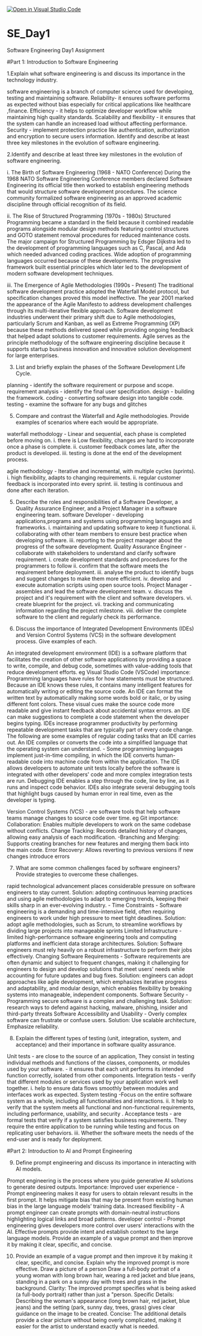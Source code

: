 [![Open in Visual Studio Code](https://classroom.github.com/assets/open-in-vscode-2e0aaae1b6195c2367325f4f02e2d04e9abb55f0b24a779b69b11b9e10269abc.svg)](https://classroom.github.com/online_ide?assignment_repo_id=18473029&assignment_repo_type=AssignmentRepo)
# SE_Day1
Software Engineering Day1 Assignment

#Part 1: Introduction to Software Engineering

1.Explain what software engineering is and discuss its importance in the technology industry.

software engineering is a branch of computer science used for developing, testing and maintaining software.
Reliability- it ensures software performs as expected without bias especially for critical applications like healthcare ,finance. 
Efficiency - it helps to optimize developer workflow while maintaining high quality standards.
Scalability and flexibility - it ensures that the system can handle an increased load without affecting performance.
Security - implement protection practice like authentication, authorization and encryption to secure users information. Identify and describe at least three key milestones in the evolution of software engineering.

2.Identify and describe at least three key milestones in the evolution of software engineering.

i. The Birth of Software Engineering (1968 - NATO Conference)
During the 1968 NATO Software Engineering Conference members declared Software Engineering its official title then worked to establish engineering methods that would structure software development procedures. The science community formalized software engineering as an approved academic discipline through official recognition of its field.  

ii. The Rise of Structured Programming (1970s - 1980s) 
Structured Programming became a standard in the field because it combined readable programs alongside modular design methods featuring control structures and GOTO statement removal procedures for reduced maintenance costs. The major campaign for Structured Programming by Edsger Dijkstra led to the development of programming languages such as C, Pascal, and Ada which needed advanced coding practices. Wide adoption of programming languages occurred because of these developments. The progressive framework built essential principles which later led to the development of modern software development techniques.

iii. The Emergence of Agile Methodologies (1990s - Present)
The traditional software development practice adopted the Waterfall Model protocol, but specification changes proved this model ineffective. The year 2001 marked the appearance of the Agile Manifesto to address development challenges through its multi-iterative flexible approach. Software development industries underwent their primary shift due to Agile methodologies, particularly Scrum and Kanban, as well as Extreme Programming (XP) because these methods delivered speed while providing ongoing feedback that helped adapt solutions to customer requirements. Agile serves as the principle methodology of the software engineering discipline because it supports startup business innovation and innovative solution development for large enterprises.

3. List and briefly explain the phases of the Software Development Life Cycle.

planning - identify the software requirement or purpose and scope.
requirement analysis - identify the final user specification. 
design - building the framework. 
coding - converting software design into tangible code.
testing - examine the software for any bugs and glitches

5. Compare and contrast the Waterfall and Agile methodologies. Provide examples of scenarios where each would be appropriate.

waterfall methodology - Linear and sequential, each phase is completed before moving on. 
i. there is Low flexibility, changes are hard to incorporate once a phase is complete.
ii. customer feedback comes late, after the product is developed.
iii. testing is done at the end of the development process.

agile methodology - Iterative and incremental, with multiple cycles (sprints). 
i. high flexibility, adapts to changing requirements. 
ii. regular customer feedback is incorporated into every sprint. 
iii. testing is continuous and done after each iteration.

5. Describe the roles and responsibilities of a Software Developer, a Quality Assurance Engineer, and a Project Manager in a software engineering team.
software Developer - developing applications,programs and systems using programming languages and frameworks.
i. maintaining and updating software to keep it functional. 
ii. collaborating with other team members to ensure best practice when developing software.
iii. reporting to the project manager about the progress of the software development.
Quality Assurance Engineer - collaborate with stakeholders to understand and clarify software requirement.
i. create development standards and procedures for the programmers to follow
ii. confirm that the software meets the requirement before deployment. 
iii. analyse the product to identify bugs and suggest changes to make them more efficient. 
iv. develop and execute automation scripts using open source tools.
Project Manager - assembles and lead the software development team.
v. discuss the project and it's requirement with the client and software developers.
vi. create blueprint for the project.
vii. tracking and communicating information regarding the project milestone.
viii. deliver the complete software to the client and regularly check its performance.


6. Discuss the importance of Integrated Development Environments (IDEs) and Version Control Systems (VCS) in the software development process. Give examples of each.

An integrated development environment (IDE) is a software platform that facilitates the creation of other software applications by providing a space to write, compile, and debug code, sometimes with value-adding tools that reduce development efforts. eg Visual Studio Code (VSCode)
importance:
Programming languages have rules for how statements must be structured. Because an IDE knows these rules, it contains many intelligent features for automatically writing or editing the source code.
An IDE can format the written text by automatically making some words bold or italic, or by using different font colors. These visual cues make the source code more readable and give instant feedback about accidental syntax errors.
an IDE can make suggestions to complete a code statement when the developer begins typing.
IDEs increase programmer productivity by performing repeatable development tasks that are typically part of every code change. The following are some examples of regular coding tasks that an IDE carries out.
An IDE compiles or converts the code into a simplified language that the operating system can understand. - Some programming languages implement just-in-time compiling, in which the IDE converts human-readable code into machine code from within the application.
The IDE allows developers to automate unit tests locally before the software is integrated with other developers' code and more complex integration tests are run.
Debugging IDE enables a step through the code, line by line, as it runs and inspect code behavior. IDEs also integrate several debugging tools that highlight bugs caused by human error in real time, even as the developer is typing.

Version Control Systems (VCS) - are software tools that help software teams manage changes to source code over time. eg Git
importance:
Collaboration: Enables multiple developers to work on the same codebase without conflicts.
Change Tracking: Records detailed history of changes, allowing easy analysis of each modification. 
-Branching and Merging: Supports creating branches for new features and merging them back into the main code.
Error Recovery: Allows reverting to previous versions if new changes introduce errors

7. What are some common challenges faced by software engineers? Provide strategies to overcome these challenges.

rapid technological advancement places considerable pressure on software engineers to stay current.
Solution: adopting continuous learning practices and using agile methodologies to adapt to emerging trends, keeping their skills sharp in an ever-evolving industry. -
Time Constraints - Software engineering is a demanding and time-intensive field, often requiring engineers to work under high pressure to meet tight deadlines.
Solution: adopt agile methodologies, such as Scrum, to streamline workflows by dividing large projects into manageable sprints 
Limited Infrastructure - limited high-performance software engineering tools and computing platforms and inefficient data storage architectures. 
Solution: Software engineers must rely heavily on a robust infrastructure to perform their jobs effectively.
Changing Software Requirements - Software requirements are often dynamic and subject to frequent changes, making it challenging for engineers to design and develop solutions that meet users' needs while accounting for future updates and bug fixes. 
Solution: engineers can adopt approaches like agile development, which emphasizes iterative progress and adaptability, and modular design, which enables flexibility by breaking systems into manageable, independent components.
Software Security - Programming secure software is a complex and challenging task. 
Solution: research ways to defend against hacking, malware, phishing, insider and third-party threats
Software Accessibility and Usability - Overly complex software can frustrate or confuse users. 
Solution: Use scalable architecture, Emphasize reliability.

8. Explain the different types of testing (unit, integration, system, and acceptance) and their importance in software quality assurance.

Unit tests - are close to the source of an application, They consist in testing individual methods and functions of the classes, components, or modules used by your software. - it ensures that each unit performs its intended function correctly, isolated from other components.
Integration tests - verify that different modules or services used by your application work well together.
i. help to ensure data flows smoothly between modules and interfaces work as expected.
System testing -Focus on the entire software system as a whole, including all functionalities and interactions.
ii. It help to verify that the system meets all functional and non-functional requirements, including performance, usability, and security .
Acceptance tests - are formal tests that verify if a system satisfies business requirements. They require the entire application to be running while testing and focus on replicating user behaviors. 
iii. Whether the software meets the needs of the end-user and is ready for deployment.
  
#Part 2: Introduction to AI and Prompt Engineering

9. Define prompt engineering and discuss its importance in interacting with AI models.
    
Prompt engineering  is the process where you guide generative AI solutions to generate desired outputs.
Importance:
Improved user experience - Prompt engineering makes it easy for users to obtain relevant results in the first prompt. It helps mitigate bias that may be present from existing human bias in the large language models’ training data.
Increased flexibility - A prompt engineer can create prompts with domain-neutral instructions highlighting logical links and broad patterns.
developer control - Prompt engineering gives developers more control over users' interactions with the AI. Effective prompts provide intent and establish context to the large language models. Provide an example of a vague prompt and then improve it by making it clear, specific, and concise.

10. Provide an example of a vague prompt and then improve it by making it clear, specific, and concise. Explain why the improved prompt is more effective.
Draw a picture of a person
Draw a full-body portrait of a young woman with long brown hair, wearing a red jacket and blue jeans, standing in a park on a sunny day with trees and grass in the background.
Clarity: The improved prompt specifies what is being asked (a full-body portrait) rather than just a "person.
Specific Details: Describing the woman's appearance (long brown hair, red jacket, blue jeans) and the setting (park, sunny day, trees, grass) gives clear guidance on the image to be created.
Concise: The additional details provide a clear picture without being overly complicated, making it easier for the artist to understand exactly what is needed.
